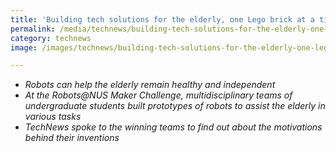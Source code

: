 ```yaml
---
title: 'Building tech solutions for the elderly, one Lego brick at a time'
permalink: /media/technews/building-tech-solutions-for-the-elderly-one-lego-brick-at-a-time
category: technews
image: /images/technews/building-tech-solutions-for-the-elderly-one-lego-brick-at-a-time-part-1.png

---
```



* *Robots can help the elderly remain healthy and independent*
* *At the Robots@NUS Maker Challenge, multidisciplinary teams of undergraduate students built prototypes of robots to assist the elderly in various tasks*
* *TechNews spoke to the winning teams to find out about the motivations behind their inventions*

